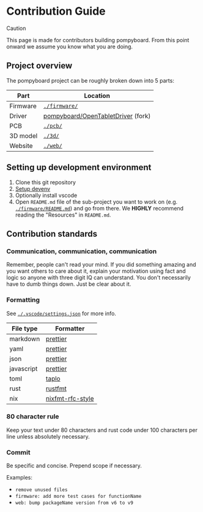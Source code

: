 # Contribution Guide

> [!CAUTION]
> This page is made for contributors building pompyboard.
> From this point onward we assume you know what you are doing.

## Project overview

The pompyboard project can be roughly broken down into 5 parts:

| Part     | Location                                       |
| -------- | ---------------------------------------------- |
| Firmware | [`./firmware/`](./firmware/)                   |
| Driver   | [pompyboard/OpenTabletDriver][otd-fork] (fork) |
| PCB      | [`./pcb/`](./pcb/)                             |
| 3D model | [`./3d/`](./3d/)                               |
| Website  | [`./web/`](./web/)                             |

## Setting up development environment

1. Clone this git repository
2. [Setup devenv](https://devenv.sh/getting-started)
3. Optionally install vscode
4. Open `README.md` file of the sub-project you want to work on
   (e.g. [`./firmware/README.md`](./firmware/README.md)) and go from there.
   We **HIGHLY** recommend reading the "Resources" in `README.md`.

## Contribution standards

### Communication, communication, communication

Remember, people can't read your mind. If you did something amazing and you want
others to care about it, explain your motivation using fact and logic so anyone
with three digit IQ can understand. You don't necessarily have to dumb things
down. Just be clear about it.

### Formatting

See [`./.vscode/settings.json`](./.vscode/settings.json) for more info.

| File type  | Formatter                                                    |
| ---------- | ------------------------------------------------------------ |
| markdown   | [prettier](https://prettier.io/)                             |
| yaml       | [prettier](https://prettier.io/)                             |
| json       | [prettier](https://prettier.io/)                             |
| javascript | [prettier](https://prettier.io/)                             |
| toml       | [taplo](https://taplo.tamasfe.dev/cli/usage/formatting.html) |
| rust       | [rustfmt](https://github.com/rust-lang/rustfmt)              |
| nix        | [nixfmt-rfc-style](https://github.com/NixOS/nixfmt)          |

### 80 character rule

Keep your text under 80 characters and rust code under 100 characters per line
unless absolutely necessary.

### Commit

Be specific and concise. Prepend scope if necessary.

Examples:

- `remove unused files`
- `firmware: add more test cases for functionName`
- `web: bump packageName version from v6 to v9`

<!-- Links -->

[otd-fork]: https://github.com/pompyboard/OpenTabletDriver
